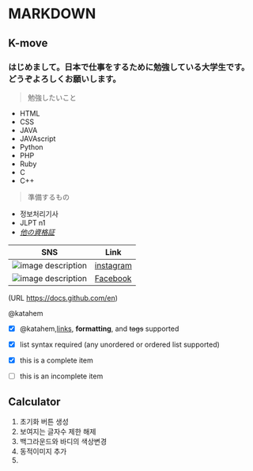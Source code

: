 # MARKDOWN 
## K-move

### はじめまして。**日本**で仕事をするために勉強している大学生です。 どうぞよろしくお願いします。

>勉強したいこと
* HTML
* CSS
* JAVA
* JAVAscript
* Python
* PHP
* Ruby
* C
* C++

>準備するもの
* 정보처리기사
* JLPT n1
* [*他の資格証*](https://lifebase.kr/011-certi-com-it/)


|SNS|Link|
|--|--|
![image description](https://user-images.githubusercontent.com/109051942/180656989-0a2f4939-a3c9-4ed6-bc6c-f2011ed1a1ea.png)|[instagram](https://www.instagram.com/huuuneeess/?hl=af)
![image description](https://user-images.githubusercontent.com/109051942/180656992-a25d7701-c679-4d4d-aa2c-b69b4679f662.jpg) |[Facebook](https://www.facebook.com/profile.php?id=100006035464313)

(URL https://docs.github.com/en)

@katahem
- [x] @katahem,[links](https://katahem.github.io/canades17/), **formatting**, and <del>tags</del> supported
- [x] list syntax required (any unordered or ordered list supported)
- [x] this is a complete item
- [ ] this is an incomplete item



## Calculator 
1. 초기화 버튼 생성
2. 보여지는 글자수 제한 해제
3. 백그라운드와 바디의 색상변경
4. 동적이미지 추가
5. 

